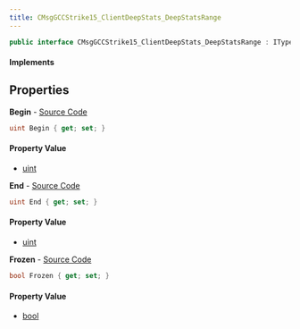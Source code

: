 ```yaml
---
title: CMsgGCCStrike15_ClientDeepStats_DeepStatsRange
---
```


```csharp
public interface CMsgGCCStrike15_ClientDeepStats_DeepStatsRange : ITypedProtobuf<CMsgGCCStrike15_ClientDeepStats_DeepStatsRange>, INativeHandle
```

#### Implements

## Properties

**Begin** - [Source Code](https://github.com/swiftly-solution/swiftlys2/blob/master/managed/src/SwiftlyS2.Generated/Protobufs/Interfaces/CMsgGCCStrike15_ClientDeepStats_DeepStatsRange.cs#L13)

```csharp
uint Begin { get; set; }
```

#### Property Value

- [uint](https://learn.microsoft.com/dotnet/api/system.uint32)

**End** - [Source Code](https://github.com/swiftly-solution/swiftlys2/blob/master/managed/src/SwiftlyS2.Generated/Protobufs/Interfaces/CMsgGCCStrike15_ClientDeepStats_DeepStatsRange.cs#L16)

```csharp
uint End { get; set; }
```

#### Property Value

- [uint](https://learn.microsoft.com/dotnet/api/system.uint32)

**Frozen** - [Source Code](https://github.com/swiftly-solution/swiftlys2/blob/master/managed/src/SwiftlyS2.Generated/Protobufs/Interfaces/CMsgGCCStrike15_ClientDeepStats_DeepStatsRange.cs#L19)

```csharp
bool Frozen { get; set; }
```

#### Property Value

- [bool](https://learn.microsoft.com/dotnet/api/system.boolean)

